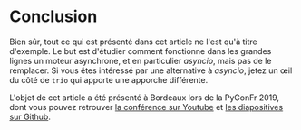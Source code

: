 # Conclusion

Bien sûr, tout ce qui est présenté dans cet article ne l'est qu'à titre d'exemple.
Le but est d'étudier comment fonctionne dans les grandes lignes un moteur asynchrone, et en particulier *asyncio*, mais pas de le remplacer.
Si vous êtes intéressé par une alternative à *asyncio*, jetez un œil du côté de `trio` qui apporte une apporche différente.

L'objet de cet article a été présenté à Bordeaux lors de la PyConFr 2019, dont vous pouvez retrouver [la conférence sur Youtube]() et [les diapositives sur Github](https://entwanne.github.io/presentation_python_plongee_asynchrone/#/).
